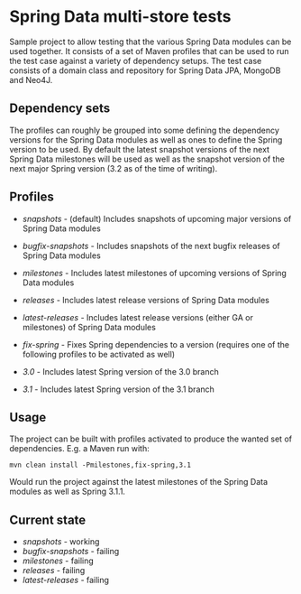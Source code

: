 # Spring Data multi-store tests

Sample project to allow testing that the various Spring Data modules can be used together. It consists of a set of Maven profiles that can be used to run the test case against a variety of dependency setups. The test case consists of a domain class and repository for Spring Data JPA, MongoDB and Neo4J.

## Dependency sets

The profiles can roughly be grouped into some defining the dependency versions for the Spring Data modules as well as ones to define the Spring version to be used. By default the latest snapshot versions of the next Spring Data milestones will be used as well as the snapshot version of the next major Spring version (3.2 as of the time of writing).

## Profiles

- *snapshots* - (default) Includes snapshots of upcoming major versions of Spring Data modules
- *bugfix-snapshots* - Includes snapshots of the next bugfix releases of Spring Data modules
- *milestones* - Includes latest milestones of upcoming versions of Spring Data modules
- *releases* - Includes latest release versions of Spring Data modules
- *latest-releases* - Includes latest release versions (either GA or milestones) of Spring Data modules

- *fix-spring* - Fixes Spring dependencies to a version (requires one of the following profiles to be activated as well)
- *3.0* - Includes latest Spring version of the 3.0 branch
- *3.1* - Includes latest Spring version of the 3.1 branch

## Usage
The project can be built with profiles activated to produce the wanted set of dependencies. E.g. a Maven run with:

`mvn clean install -Pmilestones,fix-spring,3.1`

Would run the project against the latest milestones of the Spring Data modules as well as Spring 3.1.1.

## Current state
- *snapshots* - working
- *bugfix-snapshots* - failing
- *milestones* - failing
- *releases* - failing
- *latest-releases* - failing
